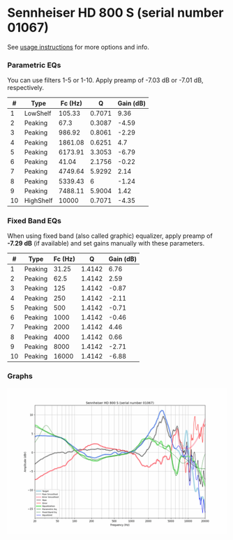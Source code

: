 # Sennheiser HD 800 S (serial number 01067)
See [usage instructions](https://github.com/jaakkopasanen/AutoEq#usage) for more options and info.

### Parametric EQs
You can use filters 1-5 or 1-10. Apply preamp of -7.03 dB or -7.01 dB, respectively.

|   # | Type      |   Fc (Hz) |      Q |   Gain (dB) |
|-----|-----------|-----------|--------|-------------|
|   1 | LowShelf  |    105.33 | 0.7071 |        9.36 |
|   2 | Peaking   |     67.3  | 0.3087 |       -4.59 |
|   3 | Peaking   |    986.92 | 0.8061 |       -2.29 |
|   4 | Peaking   |   1861.08 | 0.6251 |        4.7  |
|   5 | Peaking   |   6173.91 | 3.3053 |       -6.79 |
|   6 | Peaking   |     41.04 | 2.1756 |       -0.22 |
|   7 | Peaking   |   4749.64 | 5.9292 |        2.14 |
|   8 | Peaking   |   5339.43 | 6      |       -1.24 |
|   9 | Peaking   |   7488.11 | 5.9004 |        1.42 |
|  10 | HighShelf |  10000    | 0.7071 |       -4.35 |

### Fixed Band EQs
When using fixed band (also called graphic) equalizer, apply preamp of **-7.29 dB** (if available) and set gains manually with these parameters.

|   # | Type    |   Fc (Hz) |      Q |   Gain (dB) |
|-----|---------|-----------|--------|-------------|
|   1 | Peaking |     31.25 | 1.4142 |        6.76 |
|   2 | Peaking |     62.5  | 1.4142 |        2.59 |
|   3 | Peaking |    125    | 1.4142 |       -0.87 |
|   4 | Peaking |    250    | 1.4142 |       -2.11 |
|   5 | Peaking |    500    | 1.4142 |       -0.71 |
|   6 | Peaking |   1000    | 1.4142 |       -0.46 |
|   7 | Peaking |   2000    | 1.4142 |        4.46 |
|   8 | Peaking |   4000    | 1.4142 |        0.66 |
|   9 | Peaking |   8000    | 1.4142 |       -2.71 |
|  10 | Peaking |  16000    | 1.4142 |       -6.88 |

### Graphs
![](./Sennheiser%20HD%20800%20S%20(serial%20number%2001067).png)
